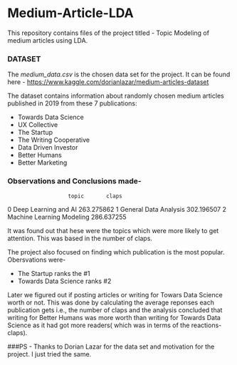 # Medium-Article-LDA
This repository contains files of the project titled - Topic Modeling of medium articles using LDA.

### DATASET
The *medium_data.csv* is the chosen data set for the project. It can be found here - https://www.kaggle.com/dorianlazar/medium-articles-dataset

The dataset contains information about randomly chosen medium articles published in 2019 from these 7 publications:
- Towards Data Science
- UX Collective
- The Startup
- The Writing Cooperative
- Data Driven Investor
- Better Humans
- Better Marketing

### Observations and Conclusions made- 
                       topic       claps
0       Deep Learning and AI  263.275862
1      General Data Analysis  302.196507
2  Machine Learning Modeling  286.637255

It was found out that hese were the topics which were more likely to get attention. This was based in the number of claps.

The project also focused on finding which publication is the most popular.
Obersvations were-
-  The Startup ranks the #1 
- Towards Data Science ranks #2

Later we figured out if posting articles or writing for Towars Data Science worth or not.
This was done by calculating the average reponses each publication gets i.e., the number of claps and the analysis concluded that writing for
Better Humans was more worth than writing for Towards Data Science as it had got more readers( which was in terms of the reactions- claps).

###PS - Thanks to Dorian Lazar for the data set and motivation for the project. I just tried the same.



